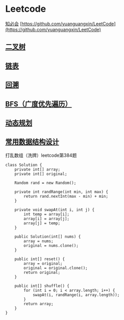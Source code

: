 # Leetcode
[知必会](https://github.com/wangzheng0822/algo)
[https://github.com/yuanguangxin/LeetCode](https://github.com/yuanguangxin/LeetCode)

## [二叉树](./二叉树.md)
## [链表](./链表.md)
## [回溯](./回溯.md)
## [BFS（广度优先遍历）](./BFS.md)
## [动态规划](./动态规划.md)
## [常用数据结构设计](./常用数据结构设计.md)

打乱数组（洗牌）leetcode第384题

	class Solution {
	    private int[] array;
	    private int[] original;
	
	    Random rand = new Random();
	
	    private int randRange(int min, int max) {
	        return rand.nextInt(max - min) + min;
	    }
	
	    private void swapAt(int i, int j) {
	        int temp = array[i];
	        array[i] = array[j];
	        array[j] = temp;
	    }
	
	    public Solution(int[] nums) {
	        array = nums;
	        original = nums.clone();
	    }
	    
	    public int[] reset() {
	        array = original;
	        original = original.clone();
	        return original;
	    }
	    
	    public int[] shuffle() {
	        for (int i = 0; i < array.length; i++) {
	            swapAt(i, randRange(i, array.length));
	        }
	        return array;
	    }
	}

